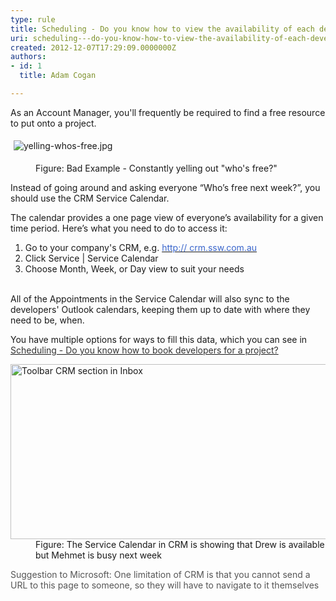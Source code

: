 ```yaml
---
type: rule
title: Scheduling - Do you know how to view the availability of each developer? (Resource Scheduling)
uri: scheduling---do-you-know-how-to-view-the-availability-of-each-developer-resource-scheduling
created: 2012-12-07T17:29:09.0000000Z
authors:
- id: 1
  title: Adam Cogan

---
```




<span class='intro'> <p>As an Account Manager, you'll frequently be required to find a free resource to put onto a project.&#160;</p><p><img src="./yelling-whos-free.jpg" alt="yelling-whos-free.jpg" style="margin&#58;5px;" />​</p><dd class="ssw15-rteElement-FigureBad"> Figure&#58; Bad Example - Constantly yelling out &quot;who's free?&quot;&#160;<br></dd><p>Instead of going around and asking everyone “Who’s free next week?”, you should use the CRM Service Calendar.</p><p>The calendar provides a one page view of everyone’s availability for a given time period. Here’s what you need to do to access it&#58;</p> </span>

<p></p><ol><li>Go to your company's&#160;CRM, e.g.&#160;<a href="http&#58;//crm.ssw.com.au/" target="_blank"><font color="#3a66cc">http&#58;// crm.ssw.com.au</font></a></li><li>Click Service | Service Calendar</li><li>Choose Month, Week, or Day view to suit your needs<br><br></li></ol><p>All of the Appointments in the Service Calendar will also sync to the developers' Outlook calendars, keeping them up to date with where they need to be, when.</p><p>You have multiple options for ways to fill this data, which you can see in <a href="/Pages/How-to-book-developers-for-a-project.aspx"><font color="#333333">Scheduling - Do you know how to book developers for a project? </font></a></p><dl class="image"><dt><img alt="Toolbar CRM section in Inbox" src="./CRMServiceCalendar.jpg" style="width&#58;600px;height&#58;280px;" /></dt> <dd> Figure&#58; The&#160;Service Calendar in CRM is showing that Drew is available but Mehmet is busy next week </dd></dl><p><font color="#555555">Suggestion to Microsoft&#58;&#160;One limitation of CRM is that you cannot send a URL to this page to someone, so they will have to navigate to it themselves</font></p><dl class="image"> </dl>



